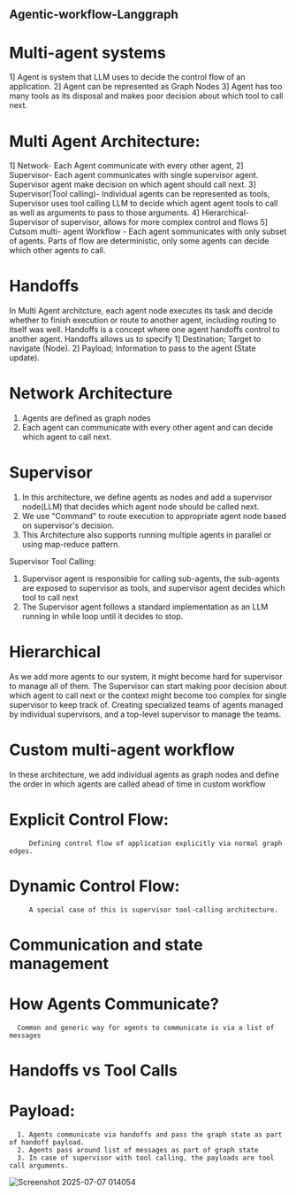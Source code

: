 ## Agentic-workflow-Langgraph

# Multi-agent systems

1] Agent is system that LLM uses to decide the control flow of an application.
2] Agent can be represented as Graph Nodes
3] Agent has too many tools as its disposal and makes poor decision about which tool to call next.

# Multi Agent Architecture:
1] Network- Each Agent communicate with every other agent,
2] Supervisor- Each agent communicates with single supervisor agent. Supervisor agent make decision on which agent should call next.
3] Supervisor(Tool calling)- Individual agents can be represented as tools, Supervisor uses tool calling LLM to decide which agent
   agent tools to call as well as arguments to pass to those arguments.
4] Hierarchical- Supervisor of supervisor, allows for more complex control and flows
5] Cutsom multi- agent Workflow - Each agent sommunicates with only subset of agents. Parts of flow are deterministic, only
   some agents can decide which other agents to call.

# Handoffs
  In Multi Agent architcture, each agent node executes its task and decide whether to finish execution or route to another agent,
  including routing to itself was well.
  Handoffs is a concept where one agent handoffs control to another agent.
  Handoffs allows us to specify
     1] Destination; Target to navigate (Node).
     2] Payload; Information to pass to the agent (State update).

# Network Architecture
   1. Agents are defined as graph nodes
   2. Each agent can communicate with every other agent and can decide which agent to call next.

# Supervisor
   1. In this architecture, we define agents as nodes and add a supervisor node(LLM) that decides which agent node should be called next.
   2. We use "Command" to route execution to appropriate agent node based on supervisor's decision.
   3. This Architecture also supports running multiple agents in parallel or using map-reduce pattern.

   Supervisor Tool Calling:
   1. Supervisor agent is responsible for calling sub-agents, the sub-agents are exposed to supervisor as tools, and supervisor agent decides
      which tool to call next
   2. The Supervisor agent follows a standard implementation as an LLM running in while loop until it decides to stop.

# Hierarchical 
   As we add more agents to our system, it might become hard for supervisor to manage all of them. The Supervisor can start making poor decision
   about which agent to call next or the context might become too complex for single supervisor to keep track of.
   Creating specialized teams of agents managed by individual supervisors, and a top-level supervisor to manage the teams.

# Custom multi-agent workflow
   In these architecture, we add individual agents as graph nodes and define the order in which agents are called ahead of time in custom workflow
   # Explicit Control Flow:
         Defining control flow of application explicitly via normal graph edges.
   # Dynamic Control Flow:
         A special case of this is supervisor tool-calling architecture.

# Communication and state management

   # How Agents Communicate?
      Common and generic way for agents to communicate is via a list of messages

   # Handoffs vs Tool Calls
   # Payload: 
      1. Agents communicate via handoffs and pass the graph state as part of handoff payload.
      2. Agents pass around list of messages as part of graph state
      3. In case of supervisor with tool calling, the payloads are tool call arguments.
![Screenshot 2025-07-07 014054](https://github.com/user-attachments/assets/af3d8aa7-4120-49cd-8160-f222c135ed26)

      
      

